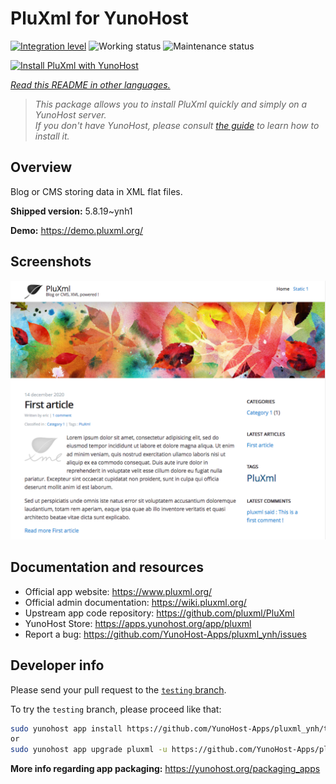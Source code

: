 <!--
N.B.: This README was automatically generated by <https://github.com/YunoHost/apps/tree/master/tools/readme_generator>
It shall NOT be edited by hand.
-->

# PluXml for YunoHost

[![Integration level](https://apps.yunohost.org/badge/integration/pluxml)](https://ci-apps.yunohost.org/ci/apps/pluxml/)
![Working status](https://apps.yunohost.org/badge/state/pluxml)
![Maintenance status](https://apps.yunohost.org/badge/maintained/pluxml)

[![Install PluXml with YunoHost](https://install-app.yunohost.org/install-with-yunohost.svg)](https://install-app.yunohost.org/?app=pluxml)

*[Read this README in other languages.](./ALL_README.md)*

> *This package allows you to install PluXml quickly and simply on a YunoHost server.*  
> *If you don't have YunoHost, please consult [the guide](https://yunohost.org/install) to learn how to install it.*

## Overview

Blog or CMS storing data in XML flat files.


**Shipped version:** 5.8.19~ynh1

**Demo:** <https://demo.pluxml.org/>

## Screenshots

![Screenshot of PluXml](./doc/screenshots/screenshot.png)

## Documentation and resources

- Official app website: <https://www.pluxml.org/>
- Official admin documentation: <https://wiki.pluxml.org/>
- Upstream app code repository: <https://github.com/pluxml/PluXml>
- YunoHost Store: <https://apps.yunohost.org/app/pluxml>
- Report a bug: <https://github.com/YunoHost-Apps/pluxml_ynh/issues>

## Developer info

Please send your pull request to the [`testing` branch](https://github.com/YunoHost-Apps/pluxml_ynh/tree/testing).

To try the `testing` branch, please proceed like that:

```bash
sudo yunohost app install https://github.com/YunoHost-Apps/pluxml_ynh/tree/testing --debug
or
sudo yunohost app upgrade pluxml -u https://github.com/YunoHost-Apps/pluxml_ynh/tree/testing --debug
```

**More info regarding app packaging:** <https://yunohost.org/packaging_apps>
